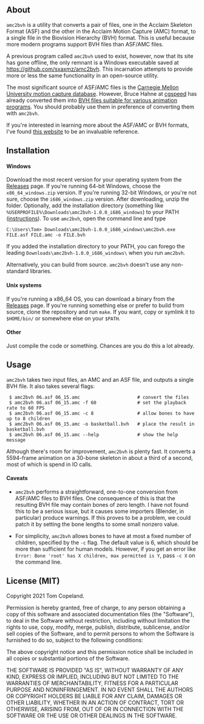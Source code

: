 ## About

`amc2bvh` is a utility that converts a pair of files, one in the Acclaim Skeleton Format (ASF) and the other in the Acclaim Motion Capture (AMC) format, to a single file in the Biovision Hierarchy (BVH) format. This is useful because more modern programs support BVH files than ASF/AMC files.

A previous program called `amc2bvh` used to exist, however, now that its site has gone offline, the only remnant is a Windows executable saved at https://github.com/sxaxmz/amc2bvh. This incarnation attempts to provide more or less the same functionality in an open-source utility.

The most significant source of ASF/AMC files is the [Carnegie Mellon University motion capture database](http://mocap.cs.cmu.edu/). However, Bruce Hahne at [cgspeed](https://sites.google.com/a/cgspeed.com/cgspeed) has already converted them into [BVH files suitable for various animation programs](https://sites.google.com/a/cgspeed.com/cgspeed/motion-capture). You should probably use them in preference of converting them with `amc2bvh`.

If you're interested in learning more about the ASF/AMC or BVH formats, I've found [this website](https://research.cs.wisc.edu/graphics/Courses/cs-838-1999/Jeff/MoCapTOC.html) to be an invaluable reference.

## Installation

#### Windows

Download the most recent version for your operating system from the [Releases](https://github.com/thcopeland/amc2bvh/releases) page. If you're running 64-bit Windows, choose the `x86_64_windows.zip` version. If you're running 32-bit Windows, or you're not sure, choose the `i686_windows.zip` version. After downloading, unzip the folder. Optionally, add the installation directory (something like `%USERPROFILE%\Downloads\amc2bvh-1.0.0_i686_windows`) to your PATH ([instructions](https://www.architectryan.com/2018/03/17/add-to-the-path-on-windows-10/)). To use `amc2bvh`, open the command line and type
```
C:\Users\Tom> Downloads\amc2bvh-1.0.0_i686_windows\amc2bvh.exe FILE.asf FILE.amc -o FILE.bvh
```
If you added the installation directory to your PATH, you can forego the leading `Downloads\amc2bvh-1.0.0_i686_windows\` when you run `amc2bvh`.

Alternatively, you can build from source. `amc2bvh` doesn't use any non-standard libraries.

#### Unix systems

If you're running a x86_64 OS, you can download a binary from the [Releases](https://github.com/thcopeland/amc2bvh/releases) page. If you're running something else or prefer to build from source, clone the repository and run `make`. If you want, copy or symlink it to `$HOME/bin/` or somewhere else on your `$PATH`.

#### Other

Just compile the code or something. Chances are you do this a lot already.

## Usage

`amc2bvh` takes two input files, an AMC and an ASF file, and outputs a single BVH file. It also takes several flags:

```
 $ amc2bvh 06.asf 06_15.amc                     # convert the files
 $ amc2bvh 06.asf 06_15.amc -f 60               # set the playback rate to 60 FPS
 $ amc2bvh 06.asf 06_15.amc -c 8                # allow bones to have up to 8 children
 $ amc2bvh 06.asf 06_15.amc -o basketball.bvh   # place the result in basketball.bvh
 $ amc2bvh 06.asf 06_15.amc --help              # show the help message
```

Although there's room for improvement, `amc2bvh` is plenty fast. It converts a 5594-frame animation on a 30-bone skeleton in about a third of a second, most of which is spend in IO calls.

#### Caveats

- `amc2bvh` performs a straightforward, one-to-one conversion from ASF/AMC files to BVH files. One consequence of this is that the resulting BVH file may contain bones of zero length. I have not found this to be a serious issue, but it causes some importers (Blender, in particular) produce warnings. If this proves to be a problem, we could patch it by setting the bone lengths to some small nonzero value.

- For simplicity, `amc2bvh` allows bones to have at most a fixed number of children, specified by the `-c` flag. The default value is 6, which should be more than sufficient for human models. However, if you get an error like `Error: Bone 'root' has X children, max permitted is Y`, pass `-c X` on the command line.

## License (MIT)

Copyright 2021 Tom Copeland.

Permission is hereby granted, free of charge, to any person obtaining a copy of this software and associated documentation files (the "Software"), to deal in the Software without restriction, including without limitation the rights to use, copy, modify, merge, publish, distribute, sublicense, and/or sell copies of the Software, and to permit persons to whom the Software is furnished to do so, subject to the following conditions:

The above copyright notice and this permission notice shall be included in all copies or substantial portions of the Software.

THE SOFTWARE IS PROVIDED "AS IS", WITHOUT WARRANTY OF ANY KIND, EXPRESS OR IMPLIED, INCLUDING BUT NOT LIMITED TO THE WARRANTIES OF MERCHANTABILITY, FITNESS FOR A PARTICULAR PURPOSE AND NONINFRINGEMENT. IN NO EVENT SHALL THE AUTHORS OR COPYRIGHT HOLDERS BE LIABLE FOR ANY CLAIM, DAMAGES OR OTHER LIABILITY, WHETHER IN AN ACTION OF CONTRACT, TORT OR OTHERWISE, ARISING FROM, OUT OF OR IN CONNECTION WITH THE SOFTWARE OR THE USE OR OTHER DEALINGS IN THE SOFTWARE.
